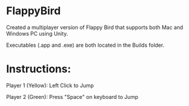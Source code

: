 # FlappyBird
Created a multiplayer version of Flappy Bird that supports both Mac and Windows PC using Unity. 


Executables (.app and .exe) are both located in the Builds folder.





# Instructions:
Player 1 (Yellow): Left Click to Jump   

Player 2 (Green): Press "Space" on keyboard to Jump



